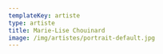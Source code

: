 ```yaml
---
templateKey: artiste
type: artiste
title: Marie-Lise Chouinard
image: /img/artistes/portrait-default.jpg
---
```

